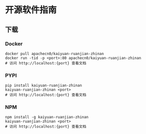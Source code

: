 # 开源软件指南

## 下载

### Docker

```
docker pull apachecn0/kaiyuan-ruanjian-zhinan
docker run -tid -p <port>:80 apachecn0/kaiyuan-ruanjian-zhinan
# 访问 http://localhost:{port} 查看文档
```

### PYPI

```
pip install kaiyuan-ruanjian-zhinan
kaiyuan-ruanjian-zhinan <port>
# 访问 http://localhost:{port} 查看文档
```

### NPM

```
npm install -g kaiyuan-ruanjian-zhinan
kaiyuan-ruanjian-zhinan <port>
# 访问 http://localhost:{port} 查看文档
```